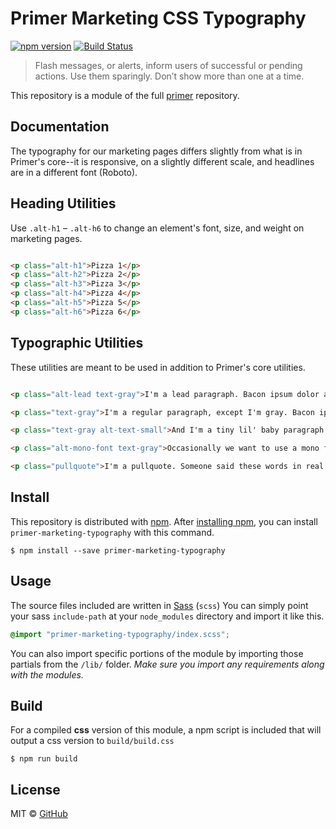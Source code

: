 # Primer Marketing CSS Typography

[![npm version](https://img.shields.io/npm/v/primer-marketing-type.svg)](https://www.npmjs.org/package/primer-marketing-type)
[![Build Status](https://travis-ci.org/primer/primer.svg?branch=master)](https://travis-ci.org/primer/primer)

> Flash messages, or alerts, inform users of successful or pending actions. Use them sparingly. Don’t show more than one at a time.

This repository is a module of the full [primer][primer] repository.

## Documentation

<!-- %docs
title: Typography
status: New Release
-->

The typography for our marketing pages differs slightly from what is in Primer's core--it is responsive, on a slightly different scale, and headlines are in a different font (Roboto).


## Heading Utilities

Use `.alt-h1` – `.alt-h6` to change an element's font, size, and weight on marketing pages.

```html

<p class="alt-h1">Pizza 1</p>
<p class="alt-h2">Pizza 2</p>
<p class="alt-h3">Pizza 3</p>
<p class="alt-h4">Pizza 4</p>
<p class="alt-h5">Pizza 5</p>
<p class="alt-h6">Pizza 6</p>

```

## Typographic Utilities

These utilities are meant to be used in addition to Primer's core utilities.

```html

<p class="alt-lead text-gray">I'm a lead paragraph. Bacon ipsum dolor amet tri-tip chicken kielbasa, cow swine beef corned beef ground round prosciutto hamburger porchetta sausage alcatra tail.</p>

<p class="text-gray">I'm a regular paragraph, except I'm gray. Bacon ipsum dolor amet tri-tip chicken kielbasa, cow swine beef corned beef ground round prosciutto hamburger porchetta sausage alcatra tail.</p>

<p class="text-gray alt-text-small">And I'm a tiny lil' baby paragraph. Bacon ipsum dolor amet tri-tip chicken kielbasa, cow swine beef corned beef ground round prosciutto hamburger porchetta sausage alcatra tail.</p>

<p class="alt-mono-font text-gray">Occasionally we want to use a mono font, there is a utility class for that.</p>

<p class="pullquote">I'm a pullquote. Someone said these words in real life, and now they're on the internet</p>

```

<!-- %enddocs -->

## Install

This repository is distributed with [npm][npm]. After [installing npm][install-npm], you can install `primer-marketing-typography` with this command.

```
$ npm install --save primer-marketing-typography
```

## Usage

The source files included are written in [Sass][sass] (`scss`) You can simply point your sass `include-path` at your `node_modules` directory and import it like this.

```scss
@import "primer-marketing-typography/index.scss";
```

You can also import specific portions of the module by importing those partials from the `/lib/` folder. _Make sure you import any requirements along with the modules._

## Build

For a compiled **css** version of this module, a npm script is included that will output a css version to `build/build.css`

```
$ npm run build
```

## License

MIT &copy; [GitHub](https://github.com/)

[primer]: https://github.com/primer/primer
[primer-support]: https://github.com/primer/primer-support
[support]: https://github.com/primer/primer-support
[docs]: http://primer.github.io/
[npm]: https://www.npmjs.com/
[install-npm]: https://docs.npmjs.com/getting-started/installing-node
[sass]: http://sass-lang.com/
